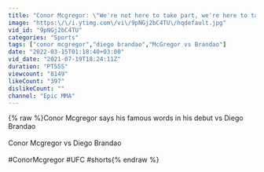```yaml
---
title: "Conor Mcgregor: \"We're not here to take part, we're here to take over\""
image: "https:\/\/i.ytimg.com\/vi\/9pNGj2bC4TU\/hqdefault.jpg"
vid_id: "9pNGj2bC4TU"
categories: "Sports"
tags: ["conor mcgregor","diego brandao","McGregor vs Brandao"]
date: "2022-03-15T01:18:40+03:00"
vid_date: "2021-07-19T18:24:11Z"
duration: "PT55S"
viewcount: "8149"
likeCount: "397"
dislikeCount: ""
channel: "Epic MMA"
---
```

{% raw %}Conor Mcgregor says his famous words in his debut vs Diego Brandao<br /><br />Conor Mcgregor vs Diego Brandao <br /><br />#ConorMcgregor #UFC #shorts{% endraw %}
